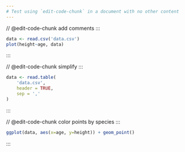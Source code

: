 ```yaml
---
# Test using `edit-code-chunk` in a document with no other content
---
```


// @edit-code-chunk add comments
:::

```r exec
data <- read.csv('data.csv')
plot(height~age, data)
```

:::


// @edit-code-chunk simplify
:::

```r exec
data <- read.table(
    'data.csv',
    header = TRUE,
    sep = ','
)
```

:::


// @edit-code-chunk color points by species
:::

```r exec
ggplot(data, aes(x=age, y=height)) + geom_point()
```

:::
